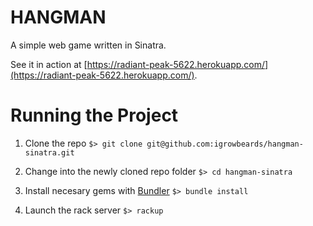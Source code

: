 HANGMAN
======

A simple web game written in Sinatra.

See it in action at [https://radiant-peak-5622.herokuapp.com/](https://radiant-peak-5622.herokuapp.com/).

# Running the Project

  1. Clone the repo
    ```
    $> git clone git@github.com:igrowbeards/hangman-sinatra.git
    ```

  2. Change into the newly cloned repo folder
    ```
    $> cd hangman-sinatra
    ```

  3. Install necesary gems with [Bundler](http://bundler.io/)
    ```
    $> bundle install
    ```

  4. Launch the rack server
    ```
    $> rackup
    ```
